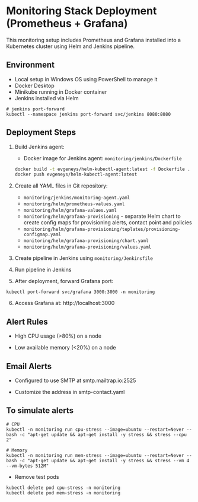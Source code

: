 # Monitoring Stack Deployment (Prometheus + Grafana)

This monitoring setup includes Prometheus and Grafana installed into a Kubernetes cluster using Helm and Jenkins pipeline.

## Environment

- Local setup in Windows OS using PowerShell to manage it
- Docker Desktop
- Minikube running in Docker container
- Jenkins installed via Helm
```
# jenkins port-forward
kubectl --namespace jenkins port-forward svc/jenkins 8080:8080
```

## Deployment Steps

1. Build Jenkins agent:

    - Docker image for Jenkins agent: `monitoring/jenkins/Dockerfile`

   ```bash
   docker build -t evgeneys/helm-kubectl-agent:latest -f Dockerfile .
   docker push evgeneys/helm-kubectl-agent:latest
   ```

2. Create all YAML files in Git repository: 
    - `monitoring/jenkins/monitoring-agent.yaml`
    - `monitoring/helm/prometheus-values.yaml`
    - `monitoring/helm/grafana-values.yaml`
    - `monitoring/helm/grafana-provisioning` - separate Helm chart to create config maps for provisioning alerts, contact point and policies
    - `monitoring/helm/grafana-provisioning/teplates/provisioning-configmap.yaml`
    - `monitoring/helm/grafana-provisioning/chart.yaml`
    - `monitoring/helm/grafana-provisioning/values.yaml`

3. Create pipeline in Jenkins using `monitoring/Jenkinsfile`
4. Run pipeline in Jenkins
5. After deployment, forward Grafana port:
```
kubectl port-forward svc/grafana 3000:3000 -n monitoring
```
6. Access Grafana at: http://localhost:3000

## Alert Rules

- High CPU usage (>80%) on a node

- Low available memory (<20%) on a node


## Email Alerts

- Configured to use SMTP at smtp.mailtrap.io:2525

- Customize the address in smtp-contact.yaml


## To simulate alerts

```
# CPU
kubectl -n monitoring run cpu-stress --image=ubuntu --restart=Never -- bash -c "apt-get update && apt-get install -y stress && stress --cpu 2"

# Memory
kubectl -n monitoring run mem-stress --image=ubuntu --restart=Never -- bash -c "apt-get update && apt-get install -y stress && stress --vm 4 --vm-bytes 512M"
```

* Remove test pods
```
kubectl delete pod cpu-stress -n monitoring
kubectl delete pod mem-stress -n monitoring
```
